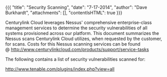 {{{
  "title": "Security Scanning",
  "date": "7-17-2014",
  "author": "Dave Burkhardt",
  "attachments": [],
  "contentIsHTML": true
}}}

<p>Centurylink Cloud leverages Nessus' comprehensive enterprise-class management services to determine the security vulnerabilities of all systems provisioned across our platform. This document summarizes the Nessus scans Centurylink Cloud&nbsp;utilizes,
  when requested by the customer, for scans. Costs for this Nessus scanning services can be found @&nbsp;<a href="http://www.centurylinkcloud.com/products/support/service-tasks">http://www.centurylinkcloud.com/products/support/service-tasks</a>
</p>

<p>The following contains a list of&nbsp;security vulnerabilities scanned for:</p>
<p><a href="http://www.tenable.com/plugins/index.php?view=all">http://www.tenable.com/plugins/index.php?view=all</a>
</p>

